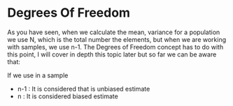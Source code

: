 # Degrees Of Freedom

As you have seen, when we calculate the mean, variance for a population we use N, which is the total number the elements, but when we are working with samples, we use n-1. The Degrees of Freedom concept has to do with this point, I will cover in depth this topic later but so far we can be aware that:

If we use in a sample
* n-1 : It is considered that is unbiased estimate
* n : It is considered biased estimate

